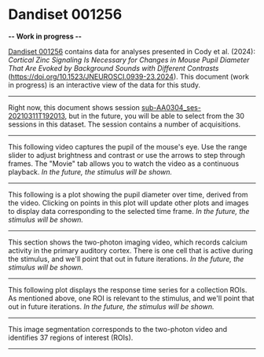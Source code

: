 # Dandiset 001256

**-- Work in progress --**

[Dandiset 001256](https://dandiarchive.org/dandiset/001256/0.241120.2150) contains data for analyses presented in Cody et al. (2024): _Cortical Zinc Signaling Is Necessary for Changes in Mouse Pupil Diameter That Are Evoked by Background Sounds with Different Contrasts_ (https://doi.org/10.1523/JNEUROSCI.0939-23.2024). This document (work in progress) is an interactive view of the data for this study.

---

Right now, this document shows session [sub-AA0304_ses-20210311T192013](https://neurosift.app/?p=/nwb&url=https://api.dandiarchive.org/api/assets/ff8b39ad-ff59-4043-9bd1-9fec403cb51b/download/&dandisetId=001256&dandisetVersion=0.241120.2150), but in the future, you will be able to select from the 30 sessions in this dataset. The session contains a number of acquisitions.

<div class="acquisition-selector"></div>

---

This following video captures the pupil of the mouse's eye. Use the range slider to adjust brightness and contrast or use the arrows to step through frames. The "Movie" tab allows you to watch the video as a continuous playback. _In the future, the stimulus will be shown._

<div class="pupil-video"></div>

---

This following is a plot showing the pupil diameter over time, derived from the video. Clicking on points in this plot will update other plots and images to display data corresponding to the selected time frame. _In the future, the stimulus will be shown._

<div class="pupil-radius-timeseries-plot"></div>

---

This section shows the two-photon imaging video, which records calcium activity in the primary auditory cortex. There is one cell that is active during the stimulus, and we'll point that out in future iterations. _In the future, the stimulus will be shown._

<div class="two-photon-video"></div>

---

This following plot displays the response time series for a collection ROIs. As mentioned above, one ROI is relevant to the stimulus, and we'll point that out in future iterations. _In the future, the stimulus will be shown._

<div class="roi-timeseries-plot"></div>

---

This image segmentation corresponds to the two-photon video and identifies 37 regions of interest (ROIs).

<div class="image-segmentation"></div>

---

